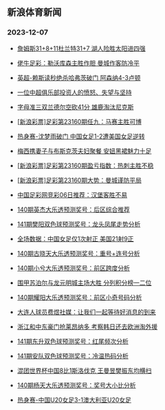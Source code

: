 ## 新浪体育新闻 
### 2023-12-07

+ [詹姆斯31+8+11杜兰特31+7 湖人险胜太阳进四强](https://sports.sina.com.cn/basketball/nba/2023-12-06/doc-imzxaefu5859561.shtml)

+ [佬牛足彩：勒沃库森主胜作胆  曼城作客防冷平](https://sports.sina.com.cn/l/2023-12-06/doc-imzwztsf9554520.shtml)

+ [英超-赖斯读秒绝杀哈弗茨破门 阿森纳4-3卢顿](https://sports.sina.com.cn/g/pl/2023-12-06/doc-imzwzpki9658321.shtml)

+ [一位中超俱乐部投资人的愤怒、失望与坚持](https://sports.sina.com.cn/china/2023-12-06/doc-imzwztse2790690.shtml)

+ [字母准三双兰德尔空砍41分 雄鹿淘汰尼克斯](https://sports.sina.com.cn/basketball/nba/2023-12-06/doc-imzwzxya2689487.shtml)

+ [[新浪彩票]足彩第23160期任九：马赛主胜可博](https://sports.sina.com.cn/l/2023-12-06/doc-imzwzpkf0710378.shtml)

+ [热身赛-沈梦雨破门 中国女足1-2遭美国女足逆转](https://sports.sina.com.cn/china/womenfootballs/2023-12-06/doc-imzwzxyc9466534.shtml)

+ [梅西携妻子与布斯克茨夫妇聚餐 安妞黑裙魅力十足](https://sports.sina.com.cn/global/others/2023-12-06/doc-imzwztry6070153.shtml)

+ [[新浪彩票]足彩第23160期盈亏指数：热刺主胜不稳](https://sports.sina.com.cn/l/2023-12-06/doc-imzwzpkh2881927.shtml)

+ [[新浪彩票]足彩第23160期大势：曼城谨防平局](https://sports.sina.com.cn/l/2023-12-06/doc-imzwzpkf0710212.shtml)

+ [中国足彩网竞彩06日推荐：汉堡客胜不易](https://sports.sina.com.cn/l/2023-12-06/doc-imzwztse2804152.shtml)

+ [140期英杰大乐透预测奖号：后区综合推荐](https://sports.sina.com.cn/l/2023-12-06/doc-imzwzxya2693088.shtml)

+ [141期樊阳双色球预测奖号：龙头凤尾走势分析](https://sports.sina.com.cn/l/2023-12-06/doc-imzwzxxz0523655.shtml)

+ [全场数据：中国女足仅1次射正 美国21射9正](https://sports.sina.com.cn/china/womenfootballs/2023-12-06/doc-imzwzxxz0514697.shtml)

+ [140期古晓天大乐透预测奖号：重号+连号分析](https://sports.sina.com.cn/l/2023-12-06/doc-imzwzxya2694091.shtml)

+ [140期小兮大乐透预测奖号：前区跨度分析](https://sports.sina.com.cn/l/2023-12-06/doc-imzwzxya2692453.shtml)

+ [围甲苏泊尔与龙元明城主场大胜 分列积分榜一二位](https://sports.sina.com.cn/go/2023-12-06/doc-imzxavcs2340650.shtml)

+ [140期耀阳大乐透预测奖号：前区小奇号码分析](https://sports.sina.com.cn/l/2023-12-06/doc-imzwzxxz0510976.shtml)

+ [大连人球员费煜社媒：让我们一起等待好消息的到来](https://sports.sina.com.cn/china/j/2023-12-06/doc-imzxavcs2319676.shtml)

+ [浙江和中东豪门抢莱昂纳多 考察韩日还去欧洲淘外援](https://sports.sina.com.cn/china/2023-12-06/doc-imzwztse2792238.shtml)

+ [141期东升双色球预测奖号：红尾频次分析](https://sports.sina.com.cn/l/2023-12-06/doc-imzwzxya2710409.shtml)

+ [141期安队双色球预测奖号：冷温热码分析](https://sports.sina.com.cn/l/2023-12-06/doc-imzwzxxw5969709.shtml)

+ [混团世界杯中国8比1斯洛伐克 王曼昱樊振东均横扫](https://sports.sina.com.cn/others/pingpang/2023-12-06/doc-imzxavcr0142187.shtml)

+ [140期杨天大乐透预测奖号：奖号大小比分析](https://sports.sina.com.cn/l/2023-12-06/doc-imzwzxxw5954677.shtml)

+ [热身赛-中国U20女足3-1澳大利亚U20女足](https://sports.sina.com.cn/china/chinaw/2023-12-06/doc-imzxaqvt0228726.shtml)


